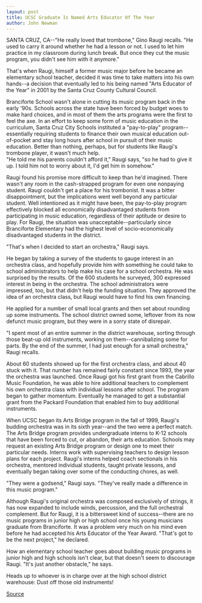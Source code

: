 ```yaml
---
layout: post
title: UCSC Graduate Is Named Arts Educator Of The Year
author: John Newman
---
```


SANTA CRUZ, CA--"He really loved that trombone," Gino Raugi recalls. "He used to carry it around whether he had a lesson or not. I used to let him practice in my classroom during lunch break. But once they cut the music program, you didn't see him with it anymore."

That's when Raugi, himself a former music major before he became an elementary school teacher, decided it was time to take matters into his own hands--a decision that eventually led to his being named "Arts Educator of the Year" in 2001 by the Santa Cruz County Cultural Council.

Branciforte School wasn't alone in cutting its music program back in the early '90s. Schools across the state have been forced by budget woes to make hard choices, and in most of them the arts programs were the first to feel the axe. In an effort to keep some form of music education in the curriculum, Santa Cruz City Schools instituted a "pay-to-play" program--essentially requiring students to finance their own musical education out-of-pocket and stay long hours after school in pursuit of their music education. Better than nothing, perhaps, but for students like Raugi's trombone player, it wasn't much help.  
"He told me his parents couldn't afford it," Raugi says, "so he had to give it up. I told him not to worry about it, I'd get him in somehow."

Raugi found his promise more difficult to keep than he'd imagined. There wasn't any room in the cash-strapped program for even one nonpaying student. Raugi couldn't get a place for his trombonist. It was a bitter disappointment, but the implications went well beyond any particular student. Well intentioned as it might have been, the pay-to-play program effectively blocked all economically disadvantaged students from participating in music education, regardless of their aptitude or desire to play. For Raugi, the situation was unacceptable--particularly since Branciforte Elementary had the highest level of socio-economically disadvantaged students in the district.

"That's when I decided to start an orchestra," Raugi says.

He began by taking a survey of the students to gauge interest in an orchestra class, and hopefully provide him with something he could take to school administrators to help make his case for a school orchestra. He was surprised by the results. Of the 600 students he surveyed, 300 expressed interest in being in the orchestra. The school administrators were impressed, too, but that didn't help the funding situation. They approved the idea of an orchestra class, but Raugi would have to find his own financing.

He applied for a number of small local grants and then set about rounding up some instruments. The school district owned some, leftover from its now defunct music program, but they were in a sorry state of disrepair.

"I spent most of an entire summer in the district warehouse, sorting through those beat-up old instruments, working on them--cannibalizing some for parts. By the end of the summer, I had just enough for a small orchestra," Raugi recalls.

About 60 students showed up for the first orchestra class, and about 40 stuck with it. That number has remained fairly constant since 1993, the year the orchestra was launched. Once Raugi got his first grant from the Cabrillo Music Foundation, he was able to hire additional teachers to complement his own orchestra class with individual lessons after school. The program began to gather momentum. Eventually he managed to get a substantial grant from the Packard Foundation that enabled him to buy additional instruments.

When UCSC began its Arts Bridge program in the fall of 1999, Raugi's budding orchestra was in its sixth year--and the two were a perfect match. The Arts Bridge program provides undergraduate interns to K-12 schools that have been forced to cut, or abandon, their arts education. Schools may request an existing Arts Bridge program or design one to meet their particular needs. Interns work with supervising teachers to design lesson plans for each project. Raugi's interns helped coach sectionals in his orchestra, mentored individual students, taught private lessons, and eventually began taking over some of the conducting chores, as well.

"They were a godsend," Raugi says. "They've really made a difference in this music program."

Although Raugi's original orchestra was composed exclusively of strings, it has now expanded to include winds, percussion, and the full orchestral complement. But for Raugi, it is a bittersweet kind of success--there are no music programs in junior high or high school once his young musicians graduate from Branciforte. It was a problem very much on his mind even before he had accepted his Arts Educator of the Year Award. "That's got to be the next project," he declared.

How an elementary school teacher goes about building music programs in junior high and high schools isn't clear, but that doesn't seem to discourage Raugi. "It's just another obstacle," he says.

Heads up to whoever is in charge over at the high school district warehouse: Dust off those old instruments!

[Source](http://www1.ucsc.edu/news_events/press_releases/archive/00-01/05-01/arts_educator.html "Permalink to UCSC Press Release: Arts educator")
